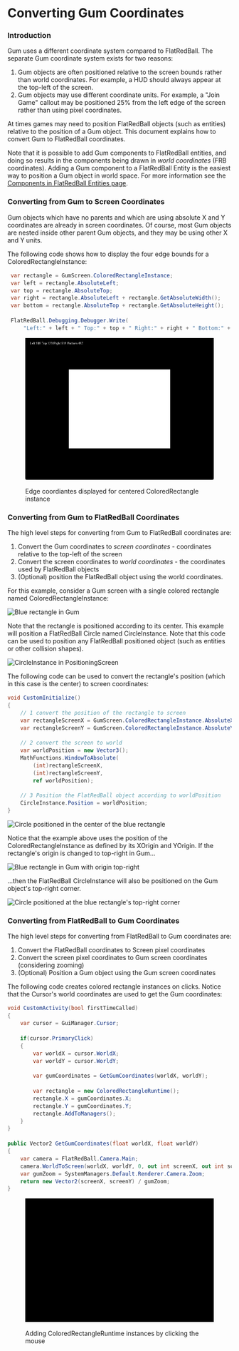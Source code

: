 # Converting Gum Coordinates

### Introduction

Gum uses a different coordinate system compared to FlatRedBall. The separate Gum coordinate system exists for two reasons:

1. Gum objects are often positioned relative to the screen bounds rather than world coordinates. For example, a HUD should always appear at the top-left of the screen.
2. Gum objects may use different coordinate units. For example, a "Join Game" callout may be positioned 25% from the left edge of the screen rather than using pixel coordinates.

At times games may need to position FlatRedBall objects (such as entities) relative to the position of a Gum object. This document explains how to convert Gum to FlatRedBall coordinates.

Note that it is possible to add Gum components to FlatRedBall entities, and doing so results in the components being drawn in _world coordinates_ (FRB coordinates). Adding a Gum component to a FlatRedBall Entity is the easiest way to position a Gum object in world space. For more information see the [Components in FlatRedBall Entities page](adding-components-to-entities.md).

### Converting from Gum to Screen Coordinates

Gum objects which have no parents and which are using absolute X and Y coordinates are already in screen coordinates. Of course, most Gum objects are nested inside other parent Gum objects, and they may be using other X and Y units.&#x20;

The following code shows how to display the four edge bounds for a ColoredRectangleInstance:

```csharp
 var rectangle = GumScreen.ColoredRectangleInstance;
 var left = rectangle.AbsoluteLeft;
 var top = rectangle.AbsoluteTop;
 var right = rectangle.AbsoluteLeft + rectangle.GetAbsoluteWidth();
 var bottom = rectangle.AbsoluteTop + rectangle.GetAbsoluteHeight();

 FlatRedBall.Debugging.Debugger.Write(
     "Left:" + left + " Top:" + top + " Right:" + right + " Bottom:" + bottom);
```



<figure><img src="../.gitbook/assets/image (50).png" alt=""><figcaption><p>Edge coordiantes displayed for centered ColoredRectangle instance</p></figcaption></figure>

### Converting from Gum to FlatRedBall Coordinates

The high level steps for converting from Gum to FlatRedBall coordinates are:

1. Convert the Gum coordinates to _screen coordinates_ - coordinates relative to the top-left of the screen
2. Convert the screen coordinates to _world coordinates_ - the coordinates used by FlatRedBall objects
3. (Optional) position the FlatRedBall object using the world coordinates.

For this example, consider a Gum screen with a single colored rectangle named ColoredRectangleInstance:

![Blue rectangle in Gum](../.gitbook/assets/2022-02-img\_621be2f6dba1a.png)

Note that the rectangle is positioned according to its center. This example will position a FlatRedBall Circle named CircleInstance. Note that this code can be used to position any FlatRedBall positioned object (such as entities or other collision shapes).

![CircleInstance in PositioningScreen](../.gitbook/assets/2022-02-img\_621be41d3a77b.png)

The following code can be used to convert the rectangle's position (which in this case is the center) to screen coordinates:

```csharp
void CustomInitialize()
{
    // 1 convert the position of the rectangle to screen
    var rectangleScreenX = GumScreen.ColoredRectangleInstance.AbsoluteX;
    var rectangleScreenY = GumScreen.ColoredRectangleInstance.AbsoluteY;

    // 2 convert the screen to world
    var worldPosition = new Vector3();
    MathFunctions.WindowToAbsolute(
        (int)rectangleScreenX, 
        (int)rectangleScreenY, 
        ref worldPosition);

    // 3 Position the FlatRedBall object according to worldPosition
    CircleInstance.Position = worldPosition;
}
```

![Circle positioned in the center of the blue rectangle](../.gitbook/assets/2022-02-img\_621be43f015a0.png)

Notice that the example above uses the position of the ColoredRectangleInstance as defined by its XOrigin and YOrigin. If the rectangle's origin is changed to top-right in Gum...

![Blue rectangle in Gum with origin top-right](../.gitbook/assets/2022-02-img\_621be4b9beaf8.png)

...then the FlatRedBall CircleInstance will also be positioned on the Gum object's top-right corner.

![Circle positioned at the blue rectangle's top-right corner](../.gitbook/assets/2022-02-img\_621be4ee13f73.png)

### Converting from FlatRedBall to Gum Coordinates

The high level steps for converting from FlatRedBall to Gum coordinates are:

1. Convert the FlatRedBall coordinates to Screen pixel coordinates
2. Convert the screen pixel coordinates to Gum screen coordinates (considering zooming)
3. (Optional) Position a Gum object using the Gum screen coordinates

The following code creates colored rectangle instances on clicks. Notice that the Cursor's world coordinates are used to get the Gum coordinates:

```csharp
void CustomActivity(bool firstTimeCalled)
{
    var cursor = GuiManager.Cursor;

    if(cursor.PrimaryClick)
    {
        var worldX = cursor.WorldX;
        var worldY = cursor.WorldY;

        var gumCoordinates = GetGumCoordinates(worldX, worldY);

        var rectangle = new ColoredRectangleRuntime();
        rectangle.X = gumCoordinates.X;
        rectangle.Y = gumCoordinates.Y;
        rectangle.AddToManagers();
    }
}

public Vector2 GetGumCoordinates(float worldX, float worldY)
{
    var camera = FlatRedBall.Camera.Main;
    camera.WorldToScreen(worldX, worldY, 0, out int screenX, out int screenY);
    var gumZoom = SystemManagers.Default.Renderer.Camera.Zoom;
    return new Vector2(screenX, screenY) / gumZoom;
}
```

<figure><img src="../.gitbook/assets/24_23_05_17.gif" alt=""><figcaption><p>Adding ColoredRectangleRuntime instances by clicking the mouse</p></figcaption></figure>
